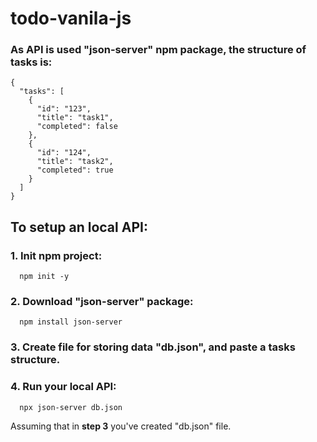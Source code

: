 # todo-vanila-js

### As API is used "json-server" npm package, the structure of tasks is:
```
{
  "tasks": [
    {
      "id": "123",
      "title": "task1",
      "completed": false
    },
    {
      "id": "124",
      "title": "task2",
      "completed": true
    }
  ]
}
```
## To setup an local API:

### 1. Init npm project:

```
  npm init -y
```

### 2. Download "json-server" package:

```
  npm install json-server
```

### 3. Create file for storing data "db.json", and paste a tasks structure.

### 4. Run your local API:

```
  npx json-server db.json
```
Assuming that in **step 3** you've created "db.json" file.
